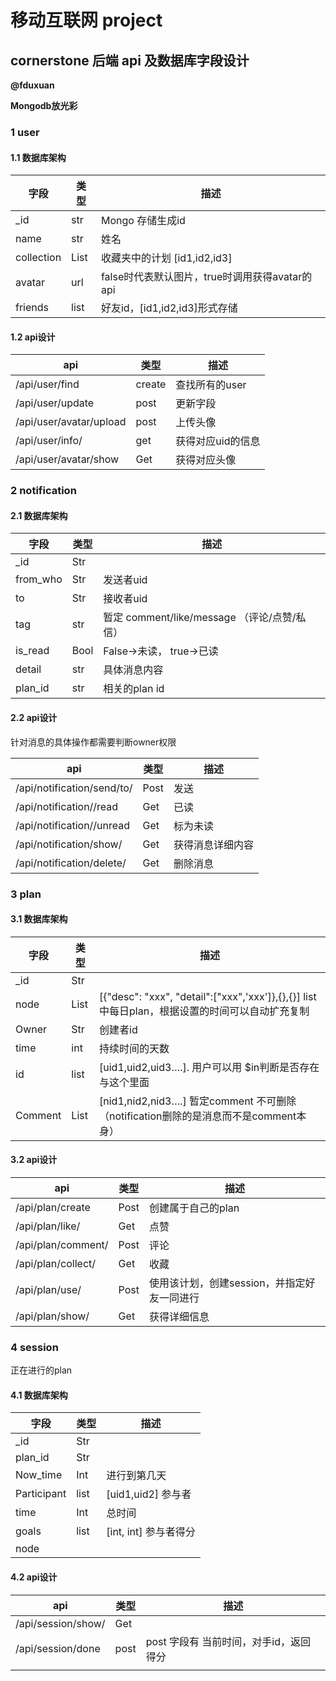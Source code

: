 # 移动互联网 project

## cornerstone  后端 api 及数据库字段设计

**@fduxuan**

**Mongodb放光彩** 

### 1 user

#### 1.1 数据库架构

| 字段       | 类型 | 描述                                           |
| ---------- | ---- | ---------------------------------------------- |
| _id        | str  | Mongo 存储生成id                               |
| name       | str  | 姓名                                           |
| collection | List | 收藏夹中的计划 [id1,id2,id3]                   |
| avatar     | url  | false时代表默认图片，true时调用获得avatar的api |
| friends    | list | 好友id，[id1,id2,id3]形式存储                  |



#### 1.2 api设计

| api                     | 类型   | 描述              |
| ----------------------- | ------ | ----------------- |
| /api/user/find          | create | 查找所有的user    |
| /api/user/update        | post   | 更新字段          |
| /api/user/avatar/upload | post   | 上传头像          |
| /api/user/info/<uid>    | get    | 获得对应uid的信息 |
| /api/user/avatar/show   | Get    | 获得对应头像      |



### 2 notification

#### 2.1 数据库架构

| 字段     | 类型 | 描述                                         |
| -------- | ---- | -------------------------------------------- |
| _id      | Str  |                                              |
| from_who | Str  | 发送者uid                                    |
| to       | Str  | 接收者uid                                    |
| tag      | str  | 暂定 comment/like/message （评论/点赞/私信） |
| is_read  | Bool | False->未读， true->已读                     |
| detail   | str  | 具体消息内容                                 |
| plan_id  | str  | 相关的plan id                                |



#### 2.2 api设计

针对消息的具体操作都需要判断owner权限

| api                             | 类型 | 描述             |
| ------------------------------- | ---- | ---------------- |
| /api/notification/send/to/<uid> | Post | 发送             |
| /api/notification/<nid>/read    | Get  | 已读             |
| /api/notification/<nid>/unread  | Get  | 标为未读         |
| /api/notification/show/<nid>    | Get  | 获得消息详细内容 |
| /api/notification/delete/<nid>  | Get  | 删除消息         |



### 3 plan

#### 3.1 数据库架构

| 字段    | 类型 | 描述                                                         |
| ------- | ---- | ------------------------------------------------------------ |
| _id     | Str  |                                                              |
| node    | List | [{"desc": "xxx", "detail":["xxx",'xxx']},{},{}]  list中每日plan，根据设置的时间可以自动扩充复制 |
| Owner   | Str  | 创建者id                                                     |
| time    | int  | 持续时间的天数                                               |
| id      | list | [uid1,uid2,uid3….].   用户可以用 $in判断是否存在与这个里面   |
| Comment | List | [nid1,nid2,nid3….]   暂定comment 不可删除（notification删除的是消息而不是comment本身） |



#### 3.2 api设计

| api                     | 类型 | 描述                                        |
| ----------------------- | ---- | ------------------------------------------- |
| /api/plan/create        | Post | 创建属于自己的plan                          |
| /api/plan/like/<pid>    | Get  | 点赞                                        |
| /api/plan/comment/<pid> | Post | 评论                                        |
| /api/plan/collect/<pid> | Get  | 收藏                                        |
| /api/plan/use/<pid>     | Post | 使用该计划，创建session，并指定好友一同进行 |
| /api/plan/show/<pid>    | Get  | 获得详细信息                                |



### 4 session

正在进行的plan

#### 4.1 数据库架构

| 字段        | 类型 | 描述                   |
| ----------- | ---- | ---------------------- |
| _id         | Str  |                        |
| plan_id     | Str  |                        |
| Now_time    | Int  | 进行到第几天           |
| Participant | list | [uid1,uid2] 参与者     |
| time        | Int  | 总时间                 |
| goals       | list | [int, int]  参与者得分 |
| node        |      |                        |



#### 4.2 api设计

| api                     | 类型 | 描述                                   |
| ----------------------- | ---- | -------------------------------------- |
| /api/session/show/<sid> | Get  |                                        |
| /api/session/done       | post | post 字段有 当前时间，对手id，返回得分 |
|                         |      |                                        |

